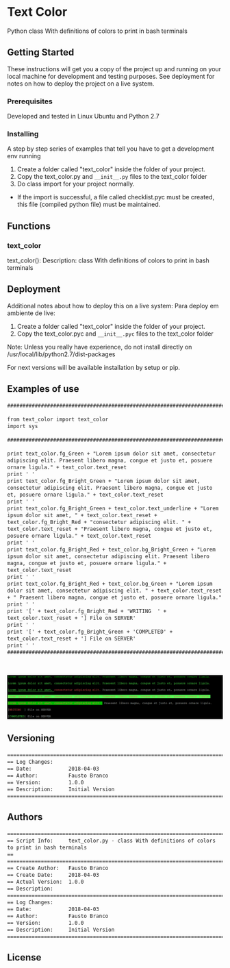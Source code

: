 # Text Color

Python class With definitions of colors to print in bash terminals

## Getting Started

These instructions will get you a copy of the project up and running on your local machine for development and testing purposes. See deployment for notes on how to deploy the project on a live system.

### Prerequisites

Developed and tested in Linux Ubuntu and Python 2.7


### Installing

A step by step series of examples that tell you have to get a development env running

1. Create a folder called "text_color" inside the folder of your project.
2. Copy the text_color.py and `__init__.py` files to the text_color folder
3. Do class import for your project normally.

* If the import is successful, a file called checklist.pyc must be created, this file (compiled python file) must be maintained.

## Functions

### text_color

text_color():
Description: class With definitions of colors to print in bash terminals


## Deployment

Additional notes about how to deploy this on a live system:
Para deploy em ambiente de live:
1) Create a folder called "text_color" inside the folder of your project.
2) Copy the text_color.pyc and `__init__.pyc` files to the text_color folder

Note: Unless you really have experience, do not install directly on /usr/local/lib/python2.7/dist-packages

For next versions will be available installation by setup or pip.

## Examples of use

```
#################################################################################################################

from text_color import text_color
import sys

#################################################################################################################
    
print text_color.fg_Green + "Lorem ipsum dolor sit amet, consectetur adipiscing elit. Praesent libero magna, congue et justo et, posuere ornare ligula." + text_color.text_reset
print ' '
print text_color.fg_Bright_Green + "Lorem ipsum dolor sit amet, consectetur adipiscing elit. Praesent libero magna, congue et justo et, posuere ornare ligula." + text_color.text_reset
print ' '
print text_color.fg_Bright_Green + text_color.text_underline + "Lorem ipsum dolor sit amet, " + text_color.text_reset + text_color.fg_Bright_Red + "consectetur adipiscing elit. " + text_color.text_reset + "Praesent libero magna, congue et justo et, posuere ornare ligula." + text_color.text_reset
print ' '
print text_color.fg_Bright_Red + text_color.bg_Bright_Green + "Lorem ipsum dolor sit amet, consectetur adipiscing elit. Praesent libero magna, congue et justo et, posuere ornare ligula." + text_color.text_reset
print ' '
print text_color.fg_Bright_Red + text_color.bg_Green + "Lorem ipsum dolor sit amet, consectetur adipiscing elit. " + text_color.text_reset + " Praesent libero magna, congue et justo et, posuere ornare ligula." 
print ' '
print '[' + text_color.fg_Bright_Red + 'WRITING  ' + text_color.text_reset + '] File on SERVER' 
print ' '
print '[' + text_color.fg_Bright_Green + 'COMPLETED' + text_color.text_reset + '] File on SERVER' 
print ' '
#################################################################################################################

    
```
[![](https://github.com/faustobranco/Text_Color/blob/master/Capture.PNG)](https://github.com/faustobranco/Text_Color/blob/master/Capture.PNG)

## Versioning
```
=======================================================================================
== Log Changes: 
== Date:            2018-04-03
== Author:          Fausto Branco
== Version:         1.0.0
== Description:     Initial Version
=======================================================================================

```
## Authors
```
=======================================================================================
== Script Info:		text_color.py - class With definitions of colors to print in bash terminals
==
=======================================================================================
== Create Author:	Fausto Branco
== Create Date:		2018-04-03
== Actual Version:  1.0.0
== Description:		
=======================================================================================
== Log Changes:
== Date:            2018-04-03
== Author:          Fausto Branco
== Version:         1.0.0
== Description:     Initial Version
=======================================================================================
```
## License



